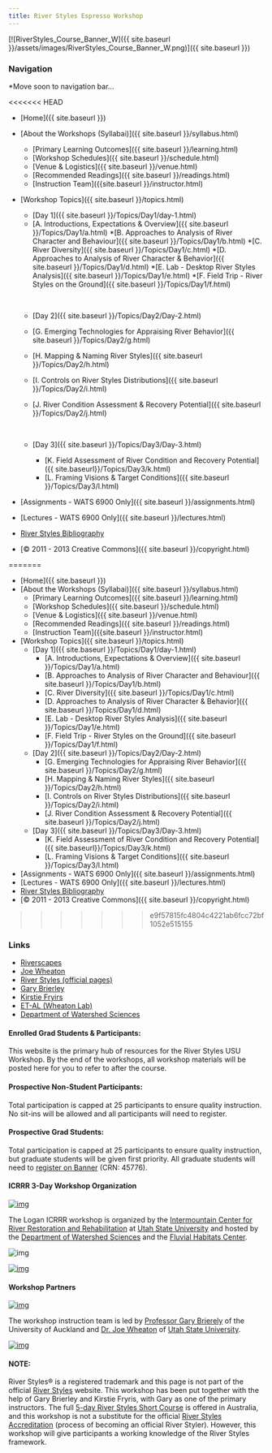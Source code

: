 ```yaml
---
title: River Styles Espresso Workshop
---
```


[![RiverStyles_Course_Banner_W]({{ site.baseurl }}/assets/images/RiverStyles_Course_Banner_W.png)]({{ site.baseurl }})



### Navigation

*Move soon to navigation bar...

<<<<<<< HEAD
* [Home]({{ site.baseurl }})

* [About the Workshops (Syllabai)]({{ site.baseurl }}/syllabus.html)
  *   [Primary Learning Outcomes]({{ site.baseurl }}/learning.html)
  *   [Workshop Schedules]({{ site.baseurl }}/schedule.html)
  *   [Venue & Logistics]({{ site.baseurl }}/venue.html)
  *   [Recommended Readings]({{ site.baseurl }}/readings.html)
  *   [Instruction Team]({{site.baseurl }}/instructor.html)

* [Workshop Topics]({{ site.baseurl }}/topics.html)
  *   [Day 1]({{ site.baseurl }}/Topics/Day1/day-1.html)
    *	[A. Introductions, Expectations & Overview]({{ site.baseurl }}/Topics/Day1/a.html)
      *[B. Approaches to Analysis of River Character and Behaviour]({{ site.baseurl }}/Topics/Day1/b.html)
      *[C. River Diversity]({{ site.baseurl }}/Topics/Day1/c.html)
      *[D. Approaches to Analysis of River Character & Behavior]({{ site.baseurl }}/Topics/Day1/d.html)
      *[E. Lab - Desktop River Styles Analysis]({{ site.baseurl }}/Topics/Day1/e.html)
      *[F. Field Trip - River Styles on the Ground]({{ site.baseurl }}/Topics/Day1/f.html)

    ​

  *   [Day 2]({{ site.baseurl }}/Topics/Day2/Day-2.html)
    *  [G. Emerging Technologies for Appraising River Behavior]({{ site.baseurl }}/Topics/Day2/g.html)

    *  [H. Mapping & Naming River Styles]({{ site.baseurl }}/Topics/Day2/h.html)

    *  [I. Controls on River Styles Distributions]({{ site.baseurl }}/Topics/Day2/i.html)

    *  [J. River Condition Assessment & Recovery Potential]({{ site.baseurl }}/Topics/Day2/j.html)

       ​

   *   [Day 3]({{ site.baseurl }}/Topics/Day3/Day-3.html)

        *   [K. Field Assessment of River Condition and Recovery Potential]({{ site.baseurl}}/Topics/Day3/k.html)
        *   [L. Framing Visions & Target Conditions]({{ site.baseurl }}/Topics/Day3/l.html)

* [Assignments - WATS 6900 Only]({{ site.baseurl }}/assignments.html)

* [Lectures - WATS 6900 Only]({{ site.baseurl }}/lectures.html)

* [River Styles Bibliography](http://www.riverstyles.com/publications.php)

* [© 2011 - 2013  Creative Commons]({{ site.baseurl }}/copyright.html)

=======
- [Home]({{ site.baseurl }})
- [About the Workshops (Syllabai)]({{ site.baseurl }}/syllabus.html)
  - [Primary Learning Outcomes]({{ site.baseurl }}/learning.html)
  - [Workshop Schedules]({{ site.baseurl }}/schedule.html)
  - [Venue & Logistics]({{ site.baseurl }}/venue.html)
  - [Recommended Readings]({{ site.baseurl }}/readings.html)
  - [Instruction Team]({{site.baseurl }}/instructor.html)
- [Workshop Topics]({{ site.baseurl }}/topics.html)
  - [Day 1]({{ site.baseurl }}/Topics/Day1/day-1.html)
    -	[A. Introductions, Expectations & Overview]({{ site.baseurl }}/Topics/Day1/a.html)
    -	[B. Approaches to Analysis of River Character and Behaviour]({{ site.baseurl }}/Topics/Day1/b.html)
    -	[C. River Diversity]({{ site.baseurl }}/Topics/Day1/c.html)
    -	[D. Approaches to Analysis of River Character & Behavior]({{ site.baseurl }}/Topics/Day1/d.html)
    -	[E. Lab - Desktop River Styles Analysis]({{ site.baseurl }}/Topics/Day1/e.html)
    -	[F. Field Trip - River Styles on the Ground]({{ site.baseurl }}/Topics/Day1/f.html)
  - [Day 2]({{ site.baseurl }}/Topics/Day2/Day-2.html)
    - [G. Emerging Technologies for Appraising River Behavior]({{ site.baseurl }}/Topics/Day2/g.html)
    - [H. Mapping & Naming River Styles]({{ site.baseurl }}/Topics/Day2/h.html)
    - [I. Controls on River Styles Distributions]({{ site.baseurl }}/Topics/Day2/i.html)
    - [J. River Condition Assessment & Recovery Potential]({{ site.baseurl }}/Topics/Day2/j.html)
  - [Day 3]({{ site.baseurl }}/Topics/Day3/Day-3.html)
    - [K. Field Assessment of River Condition and Recovery Potential]({{ site.baseurl}}/Topics/Day3/k.html)
    - [L. Framing Visions & Target Conditions]({{ site.baseurl }}/Topics/Day3/l.html)
- [Assignments - WATS 6900 Only]({{ site.baseurl }}/assignments.html)
- [Lectures - WATS 6900 Only]({{ site.baseurl }}/lectures.html)
- [River Styles Bibliography](http://www.riverstyles.com/publications.php)
- [© 2011 - 2013  Creative Commons]({{ site.baseurl }}/copyright.html)
>>>>>>> e9f57815fc4804c4221ab6fcc72bf1052e515155


### Links

- [Riverscapes](http://riverscapes.xyz)
- [Joe Wheaton](http://joewheaton.org)
- [River Styles (official pages)](http://www.riverstyles.com/)
- [Gary Brierley](http://web.env.auckland.ac.nz/people_profiles/brierley_g/)
- [Kirstie Fryirs](http://envirogeog.mq.edu.au/about/staff/person.htm?id=kfryirs)
- [ET-AL (Wheaton Lab)](http://etal.joewheaton.org)
- [Department of Watershed Sciences](http://www.cnr.usu.edu/wats/)

#### Enrolled Grad Students & Participants:
This website is the primary hub of resources for the River Styles USU Workshop. By the end of the workshops, all workshop materials will be posted here for you to refer to after the course.

#### Prospective Non-Student Participants:
Total participation is capped at 25 participants to ensure quality instruction. No sit-ins will be allowed and all participants will need to register.

#### Prospective Grad Students:
Total participation is capped at 25 participants to ensure quality instruction, but graduate students will be given first priority. All graduate students will need to [register on Banner](http://riverstyles.joewheaton.org/syllabus/how-to-register)  (CRN: 45776).

#### ICRRR 3-Day Workshop Organization

[![img](http://riverstyles.joewheaton.org/_/rsrc/1304626997978/home/ICRR_Logo.png)](http://riverstyles.joewheaton.org/home/ICRR_Logo.png?attredirects=0)

The Logan ICRRR workshop is organized by the [Intermountain Center for River
Restoration and Rehabilitation](http://cnr.usu.edu/icrrr/)  at [Utah State University](http://www.usu.edu/) and hosted by the [Department of Watershed Sciences](http://www.cnr.usu.edu/wats/)  and the [Fluvial Habitats Center](http://fluvialhabitatscenter.org/).

![img]({{site.baseurl}}/assets/images/watershed-sciences-dept-PAIRED-02.gif)



[![img]({{site.baseurl}}/assets/images/FHC_FullText_Blue_w150.png)](http://fluvialhabitatscenter.org/)





#### Workshop Partners

[![img](http://riverstyles.joewheaton.org/_/rsrc/1373920570901/home/RiverStyles_80px.png)](http://www.riverstyles.com/)

The workshop instruction team is led by [Professor Gary Brierely](http://web.env.auckland.ac.nz/people_profiles/brierley_g/)  of the University of Auckland and [Dr. Joe Wheaton](http://joewheaton.org) of [Utah State University](http://usu.edu).

[![img](http://riverstyles.joewheaton.org/_/rsrc/1373922118830/home/uoa_logo.jpg)](http://riverstyles.joewheaton.org/home/uoa_logo.jpg?attredirects=0)

#### NOTE:

River Styles®  is a registered trademark and this page is not part of the official [River Styles](http://www.riverstyles.com/) website. This workshop has been put together with the help of Gary Brierley and Kirstie Fryris, with Gary as one of the primary instructors. The full [5-day River Styles Short Course](http://www.riverstyles.com/rssc.php) is offered in Australia, and 
this workshop is not a substitute for the official [River Styles Accreditation](http://www.riverstyles.com/rsaccredn.php) (process of becoming an official River Styler). However, this workshop will give participants a working knowledge of the River Styles framework.




